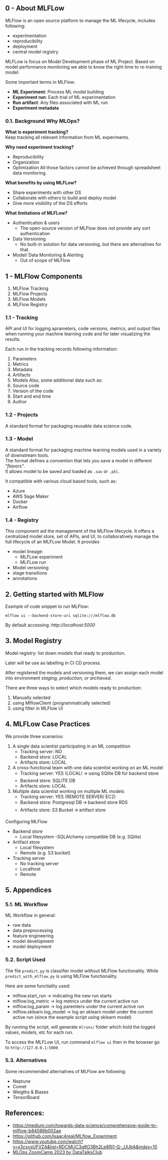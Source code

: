 ## 0 - About MLFLow
MLFlow is an open source platform to manage the ML lifecycle, includes following:
- experimentation
- reproducibility
- deployment
- central model registry

MLFLow is focus on Model Development phase of ML Project. Based on model performance monitoring we able to know the right time to re-training model.

Some important terms in MLFlow:
- **ML Experiment**: Process ML model building
- **Experiment run**: Each trial of ML experimentation
- **Run artifact**: Any files associated with ML run
- **Experiment metadata**

### 0.1. Background Why MLOps?
**What is experiment tracking?**<br/>
Keep tracking all relevant information from ML experiments.

**Why need experiment tracking?**<br/>
- Reproducibility
- Organization
- Optimization
All those factors cannot be achieved through spreadsheet data monitoring.

**What benefits by using MLFLow?**<br/>
- Share experiments with other DS
- Collaborate with others to build and deploy model
- Give more visibility of the DS efforts

**What limitations of MLFLow?**<br/>
- Authentication & users
    - The open-source version of MLFlow does not provide any sort authentication
- Data Versioning
    - No built-in solution for data versioning, but there are alternatives for that.
- Model/ Data Monitoring & Alerting
    - Out of scope of MLFlow

## 1 - MLFlow Components
1. MLFlow Tracking
2. MLFlow Projects
3. MLFlow Models
4. MLFlow Registry

### 1.1 - Tracking
API and UI for logging aprameters, code versions, metrics, and output files when running your machine learning code and for later visualizing the results.

Each run in the tracking records following information:
1. Parameters
2. Metrics
3. Metadata
4. Artifacts
5. Models
Also, some additional data such as:
1. Source code
2. Version of the code
3. Start and end time
4. Author

### 1.2 - Projects
A standard format for packaging reusable data science code.

### 1.3 - Model
A standard format for packaging machine learning models used in a variety of downstream tools. <br/>
The format defines a convention that lets you save a model in different *"flavors"*. <br/>
It allows model to  be saved and loaded as `.sav` or `.pkl`.

It compatible with various cloud based tools, such as:
- Azure
- AWS Sage Maker
- Docker
- Airflow

### 1.4 - Registry
This component aid the management of the MLFlow lifecycle.
It offers a centralized model store,  set of APIs, and UI, to collaboratively manage the full lifecycle of an MLFLow Model.
It provides 
- model lineage:
    - MLFLow experiment
    - MLFLow run
- Model versioning
- stage transitions
- annotations

## 2. Getting started with MLFlow
Example of code snippet to run MLFlow:
```
mlflow ui --backend-store-uri sqlite:///mlflow.db
```
By default accessing: *http://localhost:5000* 


## 3. Model Registry
Model registry: list down models that ready to production.

Later will be use as labelling in CI CD process.

After registered the models and versioning them, we can assign each model into environment *staging, production, or archieved*.

There are three ways to select which models ready to production:
1. Manually selected
2. using MlflowClient (programmatically selected)
3. using filter in MLFlow UI


## 4. MLFLow Case Practices
We provide three scenarios:
1. A single data scientist participating in an ML competition
    - Tracking server: NO
    - Backend store: LOCAL
    - Artifacts store: LOCAL
2. A cross-functional team with one data scientist working on an ML model
    - Tracking server: YES (LOCAL) 🡪 using SQlite DB for backend store
    - Backend store: SQLITE DB
    - Artifacts store: LOCAL
3. Multiple data scientist working on multiple ML models
    - Tracking server: YES (REMOTE SERVER/ EC2)
    - Backend store: Postgresql DB	🡪 backend store RDS
    - Artifacts store: S3 Bucket 	🡪 artifact store 

Configuring MLFlow 
- Backend store
    - Local filesystem
     -SQLAlchemy compatible DB (e.g. SQlite)
- Artifact store 
    - Local filesystem
    - Remote (e.g. S3 bucket)
- Tracking server
    - No tracking server
    - Localhost
    - Remote



## 5. Appendices

### 5.1. ML Workflow
ML Workflow in general:
- raw data
- data preprocessing
- feature engineering
- model development
- model deployment


### 5.2. Script Used
The file `predict.py` is classifier model without MLFlow functionality. While `predict_with_mlflow.py` is using MLFlow functionality.

Here are some functiality used:
- mlflow.start_run $\rightarrow$ indicating the new run starts
- mlflow.log_metric $\rightarrow$ log metrics under the current active run
- mlflow.log_param $\rightarrow$ log paremters under the current active run
- mlflow.sklearn.log_model $\rightarrow$ log an sklearn model under the current active run (since the example script using sklearn model)

By running the script, will generate `mlruns/` folder which hold the logged values, models, etc for each run.


To  access the MLFLow UI, run command `mlflow ui` then in the browser go to `http://127.0.0.1:5000`

### 5.3. Alternatives
Some recommended alternatives of MLFlow are following:
- Neptune
- Comet
- Weigths & Biases
- TensorBoard

## References: 
- https://medium.com/towards-data-science/comprehensive-guide-to-mlflow-b84086b002ae
- https://github.com/Isaac4real/MLflow_Experiment
- https://www.youtube.com/watch?v=x3cxvsUFVZA&list=RDCMUC3q8O3Bh2Le8Rj1-Q-_UUbA&index=10
- [MLOps ZoomCamp 2023 by DataTalksClub](https://github.com/DataTalksClub/mlops-zoomcamp)